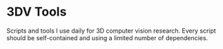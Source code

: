 # 3DV Tools
Scripts and tools I use daily for 3D computer vision research. Every script should be self-contained and using a limited number of dependencies.
